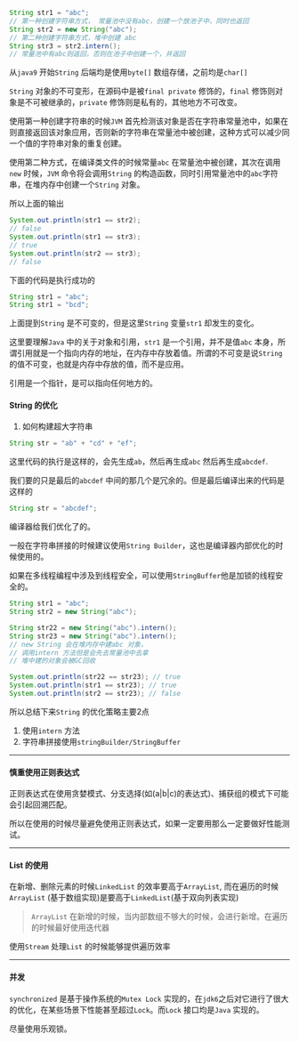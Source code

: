 

```java
String str1 = "abc"; 
// 第一种创建字符串方式， 常量池中没有abc，创建一个放池子中，同时也返回
String str2 = new String("abc"); 
// 第二种创建字符串方式，堆中创建 abc
String str3 = str2.intern(); 
// 常量池中有abc则返回，否则在池子中创建一个，并返回
```

从`java9` 开始`String` 后端均是使用`byte[]` 数组存储，之前均是`char[]`

`String` 对象的不可变形，在源码中是被`final private` 修饰的，`final` 修饰则对象是不可被继承的，`private` 修饰则是私有的，其他地方不可改变。

使用第一种创建字符串的时候`JVM` 首先检测该对象是否在字符串常量池中，如果在则直接返回该对象应用，否则新的字符串在常量池中被创建，这种方式可以减少同一个值的字符串对象的重复创建。

使用第二种方式，在编译类文件的时候常量`abc` 在常量池中被创建，其次在调用`new` 时候，`JVM` 命令将会调用`String` 的构造函数，同时引用常量池中的`abc`字符串，在堆内存中创建一个`String` 对象。

所以上面的输出

```java
System.out.println(str1 == str2); 
// false
System.out.println(str1 == str3); 
// true 
System.out.println(str2 == str3); 
// false
```

下面的代码是执行成功的

```java
String str1 = "abc"; 
String str1 = "bcd"; 
```

上面提到`String` 是不可变的，但是这里`String` 变量`str1` 却发生的变化。

这里要理解`Java` 中的关于对象和引用，`str1` 是一个引用，并不是值`abc` 本身，所谓引用就是一个指向内存的地址，在内存中存放着值。所谓的不可变是说`String` 的值不可变，也就是内存中存放的值，而不是应用。

引用是一个指针，是可以指向任何地方的。



#### String 的优化

1. 如何构建超大字符串

```java
String str = "ab" + "cd" + "ef";
```

这里代码的执行是这样的，会先生成`ab`，然后再生成`abc` 然后再生成`abcdef`.

我们要的只是最后的`abcdef` 中间的那几个是冗余的。但是最后编译出来的代码是这样的

```java
String str = "abcdef";
```

编译器给我们优化了的。

一般在字符串拼接的时候建议使用`String Builder`，这也是编译器内部优化的时候使用的。

如果在多线程编程中涉及到线程安全，可以使用`StringBuffer`他是加锁的线程安全的。

```java
String str1 = "abc";
String str2 = new String("abc");

String str22 = new String("abc").intern();
String str23 = new String("abc").intern();
// new String 会在堆内存中建abc 对象，
// 调用intern 方法但是会先去常量池中去拿
// 堆中建的对象会被GC回收

System.out.println(str22 == str23); // true
System.out.println(str1 == str23); // true
System.out.println(str2 == str23); // false
```

所以总结下来`String` 的优化策略主要2点

1. 使用`intern` 方法
2. 字符串拼接使用`stringBuilder/StringBuffer`

---

#### 慎重使用正则表达式

正则表达式在使用贪婪模式、分支选择(如(a|b|c)的表达式)、捕获组的模式下可能会引起回溯匹配。

所以在使用的时候尽量避免使用正则表达式，如果一定要用那么一定要做好性能测试。

---

#### List 的使用

在新增、删除元素的时候`LinkedList` 的效率要高于`ArrayList`, 而在遍历的时候`ArrayList` (基于数组实现)是要高于`LinkedList`(基于双向列表实现)

> `ArrayList` 在新增的时候，当内部数组不够大的时候，会进行新增。在遍历的时候最好使用迭代器

使用`Stream` 处理`List` 的时候能够提供遍历效率

---

#### 并发

`synchronized` 是基于操作系统的`Mutex Lock` 实现的，在`jdk6`之后对它进行了很大的优化，在某些场景下性能甚至超过`Lock`。而`Lock` 接口均是`Java` 实现的。

尽量使用乐观锁。



